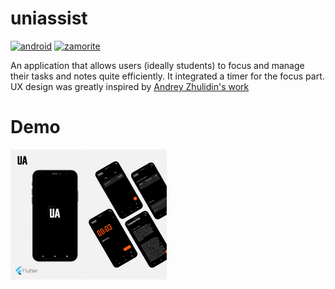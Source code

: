 # uniassist

[![android](https://forthebadge.com/images/badges/built-for-android.svg)](https://www.android.com/) [![zamorite](https://forthebadge.com/images/badges/built-with-love.svg)](https://zamorite.com)

An application that allows users (ideally students) to focus and manage their tasks and notes quite efficiently. It integrated a timer for the focus part. UX design was greatly inspired by [Andrey Zhulidin's work](https://www.behance.net/gallery/63802297/Work-Hard-App)

# Demo

<img src="https://github.com/Zamorite/uniassist/raw/master/demo/uniassist.gif" width="250px">
